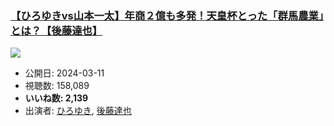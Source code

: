 ### [【ひろゆきvs山本一太】年商２億も多発！天皇杯とった「群馬農業」とは？【後藤達也】](https://www.youtube.com/watch?v=C5ch06ZICP4)
[![](https://img.youtube.com/vi/C5ch06ZICP4/sddefault.jpg)](https://www.youtube.com/watch?v=C5ch06ZICP4)
-   公開日: 2024-03-11
-   視聴数: 158,089
-   **いいね数: 2,139**
-   出演者: [ひろゆき](/rehacq_fan/people/ひろゆき "wikilink"), [後藤達也](/rehacq_fan/people/後藤達也 "wikilink")
